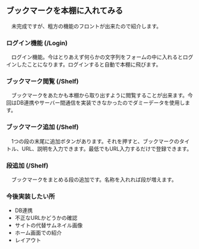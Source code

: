 ## ブックマークを本棚に入れてみる
　未完成ですが、粗方の機能のフロントが出来たので紹介します。

### ログイン機能 (/Login)
　ログイン機能。今はとりあえず何らかの文字列をフォームの中に入れるとログインしたことになります。ログインすると自動で本棚に飛びます。

### ブックマーク閲覧 (/Shelf)
　ブックマークをあたかも本棚から取り出すように閲覧することが出来ます。今回はDB連携やサーバー間通信を実装できなかったのでダミーデータを使用します。

### ブックマーク追加 (/Shelf)
　1つの段の末尾に追加ボタンがあります。それを押すと、ブックマークのタイトル、URL、説明を入力できます。最低でもURL入力するだけで登録できます。

### 段追加 (/Shelf)
　ブックマークをまとめる段の追加です。名称を入れれば段が増えます。

### 今後実装したい所
- DB連携
- 不正なURLかどうかの確認
- サイトの代替サムネイル画像
- ホーム画面での紹介
- レイアウト
